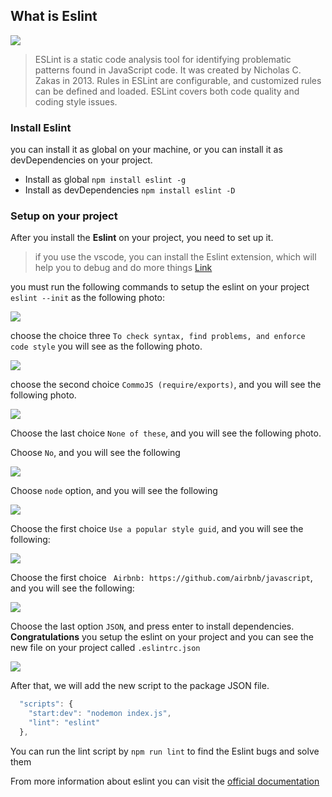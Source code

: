 ## What is Eslint

![](/images/what-is-eslint.png)

> ESLint is a static code analysis tool for identifying problematic patterns found in JavaScript code. It was created by Nicholas C. Zakas in 2013. Rules in ESLint are configurable, and customized rules can be defined and loaded. ESLint covers both code quality and coding style issues. 

### Install Eslint
you can install it as global on your machine, or you can install it as devDependencies on your project.
- Install as global `npm install eslint -g`
- Install as devDependencies `npm install eslint -D`

### Setup on your project
After you install the **Eslint** on your project, you need to set up it.

> if you use the vscode, you can install the Eslint extension, which will help you to debug and do more things [Link](https://marketplace.visualstudio.com/items?itemName=dbaeumer.vscode-eslint)

you must run the following commands to setup the eslint on your project
`eslint --init` as the following photo:

![](/images/install-eslint-1.png)

choose the choice three `To check syntax, find problems, and enforce code style` you will see as the following photo.

![](/images/install-eslint-2.png)

choose the second choice `CommoJS (require/exports)`, and you will see the following photo.

![](/images/install-eslint-3.png)

Choose the last choice `None of these`, and you will see the following photo.

Choose `No`, and you will see the following

![](/images/install-eslint-4.png)

Choose `node` option, and you will see the following

![](/images/install-eslint-5.png)

Choose the first choice `Use a popular style guid`, and you will see the following:

![](/images/install-eslint-6.png)

Choose the first choice ` Airbnb: https://github.com/airbnb/javascript`, and you will see the following:

![](/images/install-eslint-7.png)

Choose the last option `JSON`, and press enter to install dependencies.
**Congratulations** you setup the eslint on your project and you can see the new file on your project called `.eslintrc.json`

![](/images/install-eslint-8.png)


After that, we will add the new script to the package JSON file.

```js
  "scripts": {
    "start:dev": "nodemon index.js",
    "lint": "eslint"
  },
```

You can run the lint script by `npm run lint` to find the Eslint bugs and solve them

From more information about eslint you can visit the [official documentation ](https://eslint.org/)
